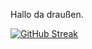 Hallo da draußen. 

[![GitHub Streak](https://streak-stats.demolab.com/?user=skerbis)](https://git.io/streak-stats)
